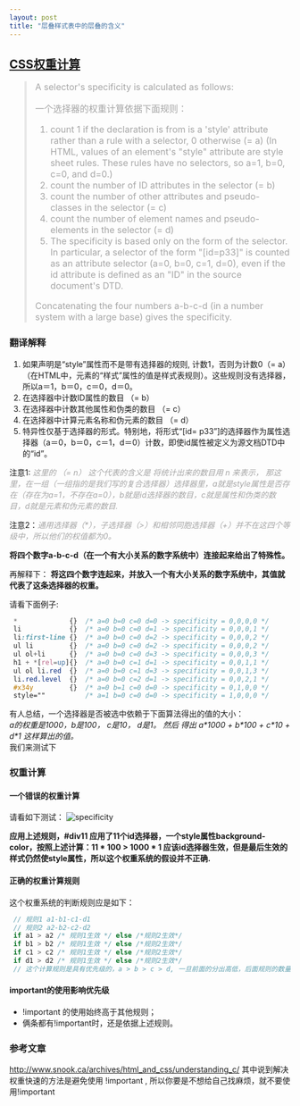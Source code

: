 ```yaml
---
layout: post
title: "层叠样式表中的层叠的含义"
---
```

<style>
    blockquote {
        color: #a5a5a5;
        border-left: 4px solid #e8e8e8;
        padding-left: 15px;
        font-size: 16px;
        letter-spacing: 0px;
        font-style: normal;
    }
</style>

## [CSS权重计算](https://www.w3.org/TR/CSS2/cascade.html#specificity)


> A selector's specificity is calculated as follows:  
>
>一个选择器的权重计算依据下面规则：
>
> 1. count 1 if the declaration is from is a 'style' attribute rather than a rule with a selector, 0 otherwise (= a) (In HTML, values of an element's "style" attribute are style sheet rules. These rules have no selectors, so a=1, b=0, c=0, and d=0.)
> 2. count the number of ID attributes in the selector (= b)
> 3. count the number of other attributes and pseudo-classes in the selector (= c)
> 4. count the number of element names and pseudo-elements in the selector (= d)
> 5. The specificity is based only on the form of the selector. In particular, a selector of the form "[id=p33]" is counted as an attribute selector (a=0, b=0, c=1, d=0), even if the id attribute is defined as an "ID" in the source document's DTD.
>
> Concatenating the four numbers a-b-c-d (in a number system with a large base) gives the specificity.

### 翻译解释
1. 如果声明是“style”属性而不是带有选择器的规则, 计数1，否则为计数0（= a）（在HTML中，元素的“样式”属性的值是样式表规则）。这些规则没有选择器，所以a＝1，b＝0，c＝0，d＝0。
2. 在选择器中计数ID属性的数目 （= b）
3. 在选择器中计数其他属性和伪类的数目 （= c）
4. 在选择器中计算元素名称和伪元素的数目 （= d）
5. 特异性仅基于选择器的形式。特别地，将形式“[id= p33”]的选择器作为属性选择器（a＝0，b＝0，c＝1，d＝0）计数，即使id属性被定义为源文档DTD中的“id”。

注意1: <span style="color: #a5a5a5; font-size: 14px; font-weight: normal;">*这里的 （= n） 这个代表的含义是 将统计出来的数目用 n 来表示， 那这里，在一组（一组指的是我们写的复合选择器）选择器里，a就是style属性是否存在（存在为a=1，不存在a=0），b就是id选择器的数目，c就是属性和伪类的数目，d就是元素和伪元素的数目.*</span>

注意2：<span style="color: #a5a5a5; font-size: 14px; font-weight: normal;">*通用选择器（\*），子选择器（>）和相邻同胞选择器（+）并不在这四个等级中，所以他们的权值都为0。*</span>

**将四个数字a-b-c-d（在一个有大小关系的数字系统中）连接起来给出了特殊性。**  

再解释下：
**将这四个数字连起来，并放入一个有大小关系的数字系统中，其值就代表了这条选择器的权重。**


请看下面例子:
```css
 *             {}  /* a=0 b=0 c=0 d=0 -> specificity = 0,0,0,0 */
 li            {}  /* a=0 b=0 c=0 d=1 -> specificity = 0,0,0,1 */
 li:first-line {}  /* a=0 b=0 c=0 d=2 -> specificity = 0,0,0,2 */
 ul li         {}  /* a=0 b=0 c=0 d=2 -> specificity = 0,0,0,2 */
 ul ol+li      {}  /* a=0 b=0 c=0 d=3 -> specificity = 0,0,0,3 */
 h1 + *[rel=up]{}  /* a=0 b=0 c=1 d=1 -> specificity = 0,0,1,1 */
 ul ol li.red  {}  /* a=0 b=0 c=1 d=3 -> specificity = 0,0,1,3 */
 li.red.level  {}  /* a=0 b=0 c=2 d=1 -> specificity = 0,0,2,1 */
 #x34y         {}  /* a=0 b=1 c=0 d=0 -> specificity = 0,1,0,0 */
 style=""          /* a=1 b=0 c=0 d=0 -> specificity = 1,0,0,0 */
```
有人总结，一个选择器是否被选中依赖于下面算法得出的值的大小：  
*a的权重是1000，b是100， c是10， d是1。 然后
得出  a\*1000 + b\*100 + c\*10 + d\*1 这样算出的值。*  
我们来测试下

### 权重计算

#### 一个错误的权重计算
请看如下测试：
![specificity](../../../assert/imgs/css-cascade-specificity.jpg)

**应用上述规则，\#div11 应用了11个id选择器，一个style属性background-color，按照上述计算：11 \* 100 > 1000 \* 1 应该id选择器生效，但是最后生效的样式仍然使style属性，所以这个权重系统的假设并不正确.**

#### 正确的权重计算规则
这个权重系统的判断规则应是如下：
```javascript
 // 规则1 a1-b1-c1-d1
 // 规则2 a2-b2-c2-d2
 if a1 > a2 /* 规则1生效 */ else /*规则2生效*/
 if b1 > b2 /* 规则1生效 */ else /*规则2生效*/
 if c1 > c2 /* 规则1生效 */ else /*规则2生效*/
 if d1 > d2 /* 规则1生效 */ else /*规则2生效*/
 // 这个计算规则是具有优先级的，a > b > c > d, 一旦前面的分出高低，后面规则的数量将不影响结果
```
#### important的使用影响优先级
- !important 的使用始终高于其他规则；  
- 俩条都有!important时，还是依据上述规则。  

### 参考文章
http://www.snook.ca/archives/html_and_css/understanding_c/
其中说到解决权重快速的方法是避免使用 !important , 所以你要是不想给自己找麻烦，就不要使用!important